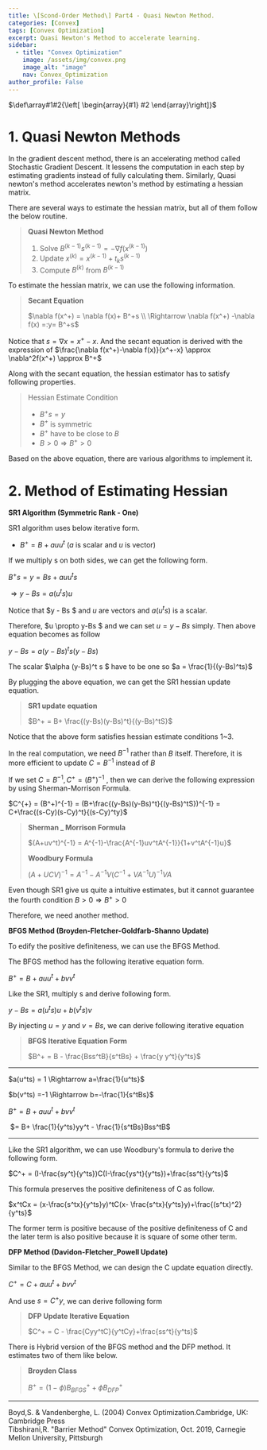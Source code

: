 ```yaml
---
title: \[Scond-Order Method\] Part4 - Quasi Newton Method.
categories: [Convex]
tags: [Convex Optimization]
excerpt: Quasi Newton's Method to accelerate learning.
sidebar:
  - title: "Convex Optimization"
    image: /assets/img/convex.png
    image_alt: "image"
    nav: Convex_Optimization
author_profile: False
---
```


$\def\array#1#2{\left[ \begin{array}{#1} #2 \end{array}\right]}$

# 1. Quasi Newton Methods

 In the gradient descent method, there is an accelerating method called Stochastic Gradient Descent. It lessens the computation in each step by estimating gradients instead of fully calculating them.  Similarly, Quasi newton's method accelerates newton's method by estimating a hessian matrix. 



 There are several ways to estimate the hessian matrix, but all of them follow the below routine. 

> **Quasi Newton Method**
>
> 1. Solve $B^{(k-1)} s^{(k-1)} = - \nabla f(x^{(k-1)})$ 
> 2. Update $x^{(k)} = x^{(k-1)} + t_k s^{(k-1)}$
> 3. Compute $B^{(k)}$ from $B^{(k-1)}$



To estimate the hessian matrix, we can use the following information. 

> **Secant Equation**  
>
> $\nabla f(x^+) = \nabla f(x)+ B^+s \\ \Rightarrow \nabla f(x^+) -\nabla f(x) =:y= B^+s$

Notice that $s = \nabla x = x^+-x$. And the secant equation is derived with the expression of $\frac{\nabla f(x^+)-\nabla f(x)}{x^+-x} \approx \nabla^2f(x^+) \approx B^+$



Along with the secant equation, the hessian estimator has to satisfy following properties.

> Hessian Estimate Condition
>
> - $B^+ s =y$
> - $B^+$ is symmetric
> - $B^+$ have to be close to $B$
> - $B>0 \Rightarrow B^+>0$



Based on the above equation, there are various algorithms to implement it. 

 

# 2. Method of Estimating Hessian

**SR1 Algorithm (Symmetric Rank - One)**

SR1 algorithm uses below iterative form.

- $B^+ = B + a u u^t$  ($a$ is scalar and $u$ is vector)

If we multiply s on both sides, we can get the following form. 

$B^+ s = y = Bs + a u u^t s$

$\Rightarrow y -Bs = a(u^t s) u$

 Notice that $y - Bs $ and $u$ are vectors and $a(u^ts)$ is a scalar.

Therefore, $u \propto y-Bs $ and we can set $u = y-Bs$  simply. Then above equation becomes as follow

$y -B s = a (y-Bs)^ts (y-Bs)$

The scalar $\alpha (y-Bs)^t s $ have to be one so $a = \frac{1}{(y-Bs)^ts}$

By plugging the above equation, we can get the SR1 hessian update equation.

> **SR1 update equation**
>
> $B^+ = B+ \frac{(y-Bs)(y-Bs)^t}{(y-Bs)^tS}$

Notice that the above form satisfies hessian estimate conditions 1~3. 



In the real computation, we need $B^{-1}$ rather than $B$ itself. Therefore, it is more efficient to update $C=B^{-1}$ instead of $B$

If we set $C = B^{-1}, C^+ = (B^+)^{-1}$ , then we can derive the following expression by using Sherman-Morrison Formula.

$C^{+} = (B^+)^{-1} = (B+\frac{(y-Bs)(y-Bs)^t}{(y-Bs)^tS})^{-1} = C+\frac{(s-Cy)(s-Cy)^t}{(s-Cy)^ty}$



> **Sherman _ Morrison Formula**
>
> $(A+uv^t)^{-1} = A^{-1}-\frac{A^{-1}uv^tA^{-1}}{1+v^tA^{-1}u}$
>
> **Woodbury Formula**
>
> $(A+UCV)^{-1} = A^{-1} -A^{-1}V(C^{-1} +VA^{-1}U)^{-1}V A$



Even though SR1 give us quite a intuitive estimates, but it cannot guarantee the fourth condition $B>0 \Rightarrow B^+ >0$

Therefore, we need another method.



**BFGS Method (Broyden-Fletcher-Goldfarb-Shanno Update)**

To edify the positive definiteness, we can use the BFGS Method. 

The BFGS method has the following iterative equation form.

$B^+ = B + a u u^t + b v v^t$

Like the SR1, multiply s and derive following form.

$y - Bs = a (u^ts)u+b(v^ts)v$

By injecting $u = y$ and $v = Bs$, we can derive following iterative equation

>**BFGS Iterative Equation Form**
>
>$B^+ = B - \frac{Bss^tB}{s^tBs} + \frac{y y^t}{y^ts}$

***

$a(u^ts) = 1 \Rightarrow a=\frac{1}{u^ts}$

$b(v^ts) =-1 \Rightarrow b=-\frac{1}{s^tBs}$

$B^+ = B + a u u^t + bvv^t$

​      $= B+ \frac{1}{y^ts}yy^t - \frac{1}{s^tBs}Bss^tB$

***



Like the SR1 algorithm, we can use Woodbury's formula to derive the following form.

$C^+ = (I-\frac{sy^t}{y^ts})C(I-\frac{ys^t}{y^ts})+\frac{ss^t}{y^ts}$

This formula preserves the positive definiteness of C as follow.

$x^tCx = (x-\frac{s^tx}{y^ts}y)^tC(x- \frac{s^tx}{y^ts}y)+\frac{(s^tx)^2}{y^ts}$

The former term is positive because of the positive definiteness of C and the later term is also positive because it is square of some other term.



**DFP Method (Davidon-Fletcher_Powell Update)**

Similar to the BFGS Method, we can design the C update equation directly.

$C^+ = C + a  u u^t + b vv^t$

And use $s =C^+y$, we can derive following form

> **DFP Update Iterative Equation**
>
> $C^+ = C - \frac{Cyy^tC}{y^tCy}+\frac{ss^t}{y^ts}$



There is Hybrid version of the BFGS method and the DFP method. It estimates two of them like below.

> **Broyden Class**
>
> $B^+ = (1-\phi) B^+_{BFGS}+\phi B^+_{DFP}$


 
 ***
 Boyd,S. & Vandenberghe, L. (2004) Convex Optimization.Cambridge, UK: Cambridge Press  
 Tibshirani,R. "Barrier Method" Convex Optimization, Oct. 2019, Carnegie Mellon University, Pittsburgh


